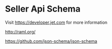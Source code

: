 # Seller Api Schema #

Visit https://developer.jet.com for more information

http://raml.org/

https://github.com/json-schema/json-schema